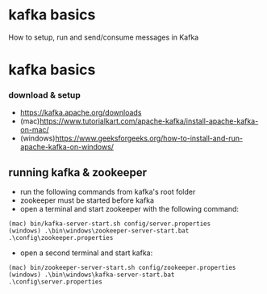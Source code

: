 # kafka basics
How to setup, run and send/consume messages in Kafka

# kafka basics

### download & setup
- https://kafka.apache.org/downloads
- (mac)https://www.tutorialkart.com/apache-kafka/install-apache-kafka-on-mac/
- (windows)https://www.geeksforgeeks.org/how-to-install-and-run-apache-kafka-on-windows/

## running kafka & zookeeper
- run the following commands from kafka's root folder
- zookeeper must be started before kafka
- open a terminal and start zookeeper with the following command:

```shell
(mac) bin/kafka-server-start.sh config/server.properties
(windows) .\bin\windows\zookeeper-server-start.bat .\config\zookeeper.properties
```
- open a second terminal and start kafka:

```shell
(mac) bin/zookeeper-server-start.sh config/zookeeper.properties
(windows) .\bin\windows\kafka-server-start.bat .\config\server.properties
```
